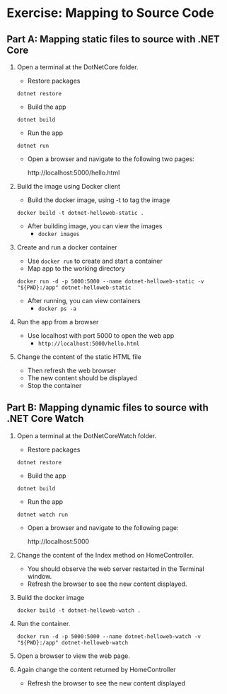 # Exercise: Mapping to Source Code

## Part A: Mapping static files to source with .NET Core

1. Open a terminal at the DotNetCore folder.
    - Restore packages
    
    ```
    dotnet restore
    ```

    - Build the app

    ```
    dotnet build
    ```

    - Run the app

    ```
    dotnet run
    ```

    - Open a browser and navigate to the following two pages:

        http://localhost:5000/hello.html
      
2. Build the image using Docker client
    - Build the docker image, using -t to tag the image

    ```
    docker build -t dotnet-helloweb-static .
    ```

    - After building image, you can view the images
        + `docker images`
  
3. Create and run a docker container
    - Use `docker run` to create and start a container
    - Map app to the working directory
  
    ```
    docker run -d -p 5000:5000 --name dotnet-helloweb-static -v "${PWD}:/app" dotnet-helloweb-static
    ```

    - After running, you can view containers
        + `docker ps -a`
  
4. Run the app from a browser
    - Use localhost with port 5000 to open the web app
        + `http://localhost:5000/hello.html`

5. Change the content of the static HTML file
    - Then refresh the web browser
    - The new content should be displayed
    - Stop the container

## Part B: Mapping dynamic files to source with .NET Core Watch
    
1. Open a terminal at the DotNetCoreWatch folder.
    - Restore packages
    
    ```
    dotnet restore
    ```

    - Build the app

    ```
    dotnet build
    ```

    - Run the app

    ```
    dotnet watch run
    ```

    - Open a browser and navigate to the following page:

        http://localhost:5000

2. Change the content of the Index method on HomeController.
    - You should observe the web server restarted in the Terminal window.
    - Refresh the browser to see the new content displayed.

3. Build the docker image

    ```
    docker build -t dotnet-helloweb-watch .
    ```

4. Run the container.

    ```
    docker run -d -p 5000:5000 --name dotnet-helloweb-watch -v "${PWD}:/app" dotnet-helloweb-watch
    ```

5. Open a browser to view the web page.

6. Again change the content returned by HomeController
    - Refresh the browser to see the new content displayed

